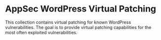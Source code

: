 # AppSec WordPress Virtual Patching

This collection contains virtual patching for known WordPress vulnerabilities. The goal is to provide virtual patching capabilities for the most often exploited vulnerabilities.
